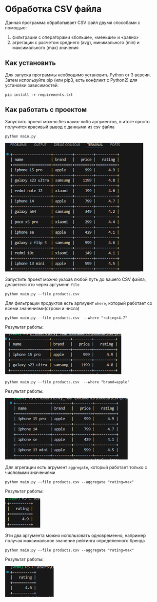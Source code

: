# Обработка CSV файла

Данная программа обрабатывает CSV файл двумя способами с помощью:
1. фильтрации с операторами «больше», «меньше» и «равно»
1. агрегации с расчетом среднего (avg), минимального (min) и максимального (max) значения

## Как установить

Для запуска программы необходимо установить Python от 3 версии.
Затем используйте pip (или pip3, есть конфликт с Python2) для установки зависимостей:  

```
pip install -r requirements.txt
``` 

## Как работать с проектом

Запустить проект можно без каких-либо аргументов, в итоге просто получится красивый вывод с данными из csv файла

```
python main.py
```

![Запуск без аругментов](https://github.com/DanilaKorsakov/CSV-processor/blob/main/images/1.PNG)

Запустить проект можно указав любой путь до вашего CSV файла, делаетеся это через аргуменn `file`

```
python main.py --file products.csv
```

Для фильтрации продуктов есть аргмуент `where`, который работает со всеми значениями(строки и числа)

```
python main.py --file products.csv  --where "rating>4.7"
```
Результат работы:

![Рейтинг>4.7](https://github.com/DanilaKorsakov/CSV-processor/blob/main/images/2.PNG)

```
python main.py --file products.csv  --where "brand=apple"
```
Результат работы:

![Рейтинг>4.7](https://github.com/DanilaKorsakov/CSV-processor/blob/main/images/5.PNG)

Для агрегации есть агрумент `aggregate`, который работает только с числовыми значениями

```
python main.py --file products.csv --aggregate "rating=max"
```
Результат работы:

![Рейтинг>4.7](https://github.com/DanilaKorsakov/CSV-processor/blob/main/images/3.PNG)

Эти два аргумента можно использовать одновременно, например получая максимальное значение рейтинга определенного бренда

```
python main.py --file products.csv --aggregate "rating=max"
```
Результат работы:

![Рейтинг>4.7](https://github.com/DanilaKorsakov/CSV-processor/blob/main/images/4.PNG)